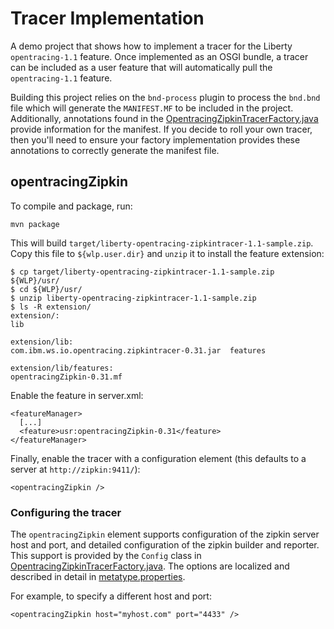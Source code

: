 # Tracer Implementation

A demo project that shows how to implement a tracer for the Liberty `opentracing-1.1` feature.
Once implemented as an OSGI bundle, a tracer can be included as a user feature that will automatically
pull the `opentracing-1.1` feature. 

Building this project relies on the `bnd-process` plugin to process the `bnd.bnd` file which will generate
the `MANIFEST.MF` to be included in the project. Additionally, annotations found in the [OpentracingZipkinTracerFactory.java](src/main/java/com/ibm/ws/opentracing/zipkin/OpentracingZipkinTracerFactory.java)
provide information for the manifest. If you decide to roll your own tracer, then you'll need to ensure your factory
implementation provides these annotations to correctly generate the manifest file.

## opentracingZipkin

To compile and package, run:

    mvn package

This will build `target/liberty-opentracing-zipkintracer-1.1-sample.zip`. Copy this file to `${wlp.user.dir}`
and `unzip` it to install the feature extension:

    $ cp target/liberty-opentracing-zipkintracer-1.1-sample.zip ${WLP}/usr/
    $ cd ${WLP}/usr/
    $ unzip liberty-opentracing-zipkintracer-1.1-sample.zip
    $ ls -R extension/
    extension/:
    lib
    
    extension/lib:
    com.ibm.ws.io.opentracing.zipkintracer-0.31.jar  features
    
    extension/lib/features:
    opentracingZipkin-0.31.mf

Enable the feature in server.xml:

    <featureManager>
      [...]
      <feature>usr:opentracingZipkin-0.31</feature>
    </featureManager>

Finally, enable the tracer with a configuration element (this defaults to a server at `http://zipkin:9411/`):

    <opentracingZipkin />

### Configuring the tracer

The `opentracingZipkin` element supports configuration of the zipkin server host and port,
and detailed configuration of the zipkin builder and reporter. This support is provided by
the `Config` class in [OpentracingZipkinTracerFactory.java](src/main/java/com/ibm/ws/opentracing/zipkin/OpentracingZipkinTracerFactory.java).
The options are localized and described in detail in [metatype.properties](src/main/resources/OSGI-INF/i10n/metatype.properties).

For example, to specify a different host and port:

    <opentracingZipkin host="myhost.com" port="4433" />
